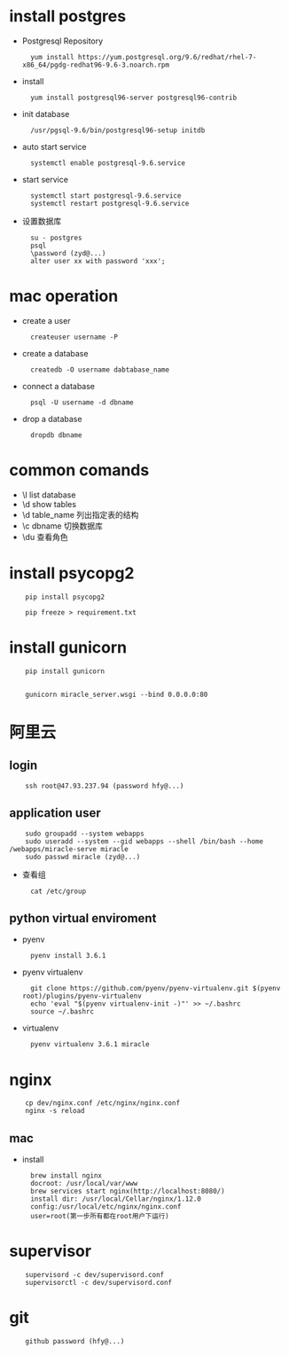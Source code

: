# install postgres

- Postgresql Repository

        yum install https://yum.postgresql.org/9.6/redhat/rhel-7-x86_64/pgdg-redhat96-9.6-3.noarch.rpm
      
- install 

        yum install postgresql96-server postgresql96-contrib
        
- init database 

        /usr/pgsql-9.6/bin/postgresql96-setup initdb
        
- auto start service
        
        systemctl enable postgresql-9.6.service
        
- start service
    
        systemctl start postgresql-9.6.service
        systemctl restart postgresql-9.6.service
        
- 设置数据库
        
        su - postgres
        psql
        \password (zyd@...)
        alter user xx with password 'xxx';
        
        
# mac operation

- create a user

        createuser username -P
        
- create a database

        createdb -O username dabtabase_name
        
- connect a database
        
        psql -U username -d dbname
        
- drop a database

        dropdb dbname
        
# common comands

- \l  list database
- \d  show tables
- \d table_name  列出指定表的结构
- \c dbname 切换数据库
- \du 查看角色


# install psycopg2

        pip install psycopg2
        
        pip freeze > requirement.txt
        
# install gunicorn 

        pip install gunicorn
        
        
        gunicorn miracle_server.wsgi --bind 0.0.0.0:80
        
# 阿里云

## login 

        ssh root@47.93.237.94 (password hfy@...)


## application user

        sudo groupadd --system webapps
        sudo useradd --system --gid webapps --shell /bin/bash --home /webapps/miracle-serve miracle
        sudo passwd miracle (zyd@...)
- 查看组

        cat /etc/group
        

        

## python virtual enviroment

- pyenv

        pyenv install 3.6.1
        
- pyenv virtualenv

        git clone https://github.com/pyenv/pyenv-virtualenv.git $(pyenv root)/plugins/pyenv-virtualenv
        echo 'eval "$(pyenv virtualenv-init -)"' >> ~/.bashrc
        source ~/.bashrc
        
- virtualenv

        pyenv virtualenv 3.6.1 miracle
        
        
# nginx

        cp dev/nginx.conf /etc/nginx/nginx.conf
        nginx -s reload

## mac

- install 
        
        brew install nginx
        docroot: /usr/local/var/www
        brew services start nginx(http://localhost:8080/)
        install dir: /usr/local/Cellar/nginx/1.12.0
        config:/usr/local/etc/nginx/nginx.conf
        user=root(第一步所有都在root用户下运行)
        
# supervisor

        supervisord -c dev/supervisord.conf
        supervisorctl -c dev/supervisord.conf
        
# git 
        github password (hfy@...)
    
        

        
 
        
    
        
        
